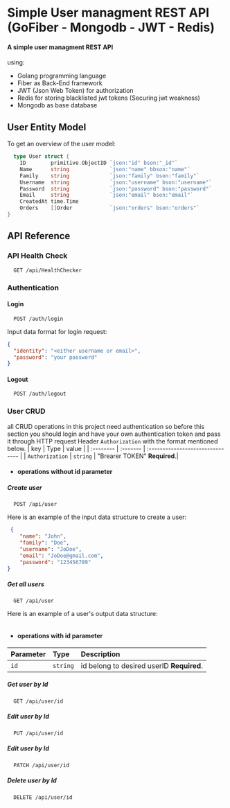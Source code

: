 
# Simple User managment REST API (GoFiber - Mongodb - JWT - Redis)

#### A simple user managment REST API
using:
- Golang programming language
- Fiber as Back-End framework  
- JWT (Json Web Token) for authorization
- Redis for storing blacklisted jwt tokens (Securing jwt weakness)
- Mongodb as base database

## User Entity Model
To get an overview of the user model:
```go
  type User struct {
	ID        primitive.ObjectID `json:"id" bson:"_id"`
	Name      string             `json:"name" bbson:"name"`
	Family    string             `json:"family" bson:"family"`
	Username  string             `json:"username" bson:"username"`
	Password  string             `json:"password" bson:"password"`
	Email     string             `json:"email" bson:"email"`
	CreatedAt time.Time
	Orders    []Order            `json:"orders" bson:"orders"`
}
```
## API Reference
### API Health Check
```http
  GET /api/HealthChecker
```
### Authentication
#### Login
```http
  POST /auth/login
```
Input data format for login request:
```json
{
  "identity": "<either username or email>",
  "password": "your password"
}
```
#### Logout
```http
  POST /auth/logout
```
### User CRUD 
 all CRUD operations in this project need authentication so before this section you should login and have your own authentication token and pass it  through HTTP request Header `Authorization` with the format mentioned below.
| key | Type     | value                      |
| :-------- | :------- | :------------------------------- |
| `Authorization` | `string` |  "Brearer TOKEN"  **Required**.|

- #### operations without id parameter
##### Create user
```http
  POST /api/user
```
Here is an example of the input data structure to create a user:
```json
 {
    "name": "John",
    "family": "Doe",
    "username": "JoDoe",
    "email": "JoDoe@gmail.com",
    "password": "123456789"
}
```
 ##### Get all users
```http
  GET /api/user 
```
Here is an example of a user's output data structure:
```json

```

- #### operations with id parameter
| Parameter | Type     | Description                       |
| :-------- | :------- | :-------------------------------- |
| `id`      | `string` |  id belong to desired userID  **Required**. |
##### Get user by Id
```http
  GET /api/user/id
```
##### Edit user by Id
```http
  PUT /api/user/id
```
##### Edit user by Id
```http
  PATCH /api/user/id
```
##### Delete user by Id
```http
  DELETE /api/user/id
```